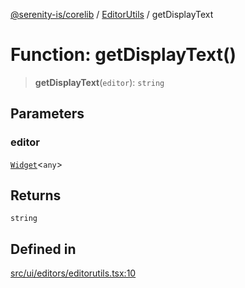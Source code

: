 [@serenity-is/corelib](../../../README.md) / [EditorUtils](../README.md) / getDisplayText

# Function: getDisplayText()

> **getDisplayText**(`editor`): `string`

## Parameters

### editor

[`Widget`](../../../classes/Widget.md)\<`any`\>

## Returns

`string`

## Defined in

[src/ui/editors/editorutils.tsx:10](https://github.com/serenity-is/serenity/blob/master/packages/corelib/src/ui/editors/editorutils.tsx#L10)
